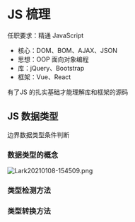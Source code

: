 # JS 梳理

任职要求：精通 JavaScript

- 核心：DOM、BOM、AJAX、JSON
- 思想：OOP 面向对象编程
- 库：jQuery、Bootstrap
- 框架：Vue、React

有了JS 的扎实基础才能理解库和框架的源码

## JS 数据类型

边界数据类型条件判断

### 数据类型的概念

![Lark20210108-154509.png](https://s0.lgstatic.com/i/image2/M01/04/F0/CgpVE1_4DdGAJ_EXAAE38RQC0js096.png)

### 类型检测方法

### 类型转换方法

